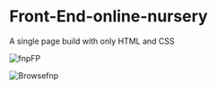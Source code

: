 # Front-End-online-nursery
A single page build with only HTML and CSS

![fnpFP](https://user-images.githubusercontent.com/47050099/101246452-6b6e8200-3739-11eb-94ca-30408eef764f.jpg)

![Browsefnp](https://user-images.githubusercontent.com/47050099/101246505-d5872700-3739-11eb-9899-66d61c351734.jpg)




